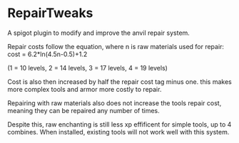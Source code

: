 # RepairTweaks
A spigot plugin to modify and improve the anvil repair system.

Repair costs follow the equation, where n is raw materials used for repair:  cost = 6.2*ln(4.5n-0.5)+1.2

(1 = 10 levels,
2 = 14 levels,
3 = 17 levels,
4 = 19 levels)

Cost is also then increased by half the repair cost tag minus one. this makes more complex tools and armor more costly to repair.

Repairing with raw materials also does not increase the tools repair cost, meaning they can be repaired any number of times.

Despite this, raw enchanting is still less xp effificent for simple tools, up to 4 combines.
When installed, existing tools will not work well with this system.
